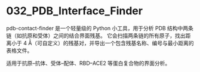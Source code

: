 # 032_PDB_Interface_Finder
pdb-contact-finder 是一个轻量级的 Python 小工具，用于分析 PDB 结构中两条链（如抗原和受体）之间的结合界面残基。
它会扫描两条链的所有原子，找出距离小于 4 Å（可自定义）的残基对，并导出一个包含残基名称、编号与最小距离的表格文件。

适用于抗原–抗体、受体–配体、RBD–ACE2 等蛋白复合物的界面分析。
